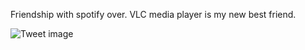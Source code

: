 Friendship with spotify over. VLC media player is my new best friend.


![Tweet image](/assets/crosspoast/GBbHT4jaEAACxZA.png)

